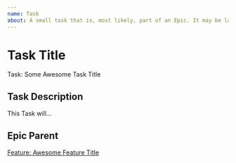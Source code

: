 ```yaml
---
name: Task
about: A small task that is, most likely, part of an Epic. It may be labeled as `good first issue`.
---
```


<!-- Issue title should mirror the Task Title. -->

# Task Title

Task: Some Awesome Task Title

## Task Description

This Task will...

## Epic Parent

<!-- The link below should link to its Epic Parent. -->

[Feature: Awesome Feature Title](https://github.com/Zeronfinity/CPfy/issues/1)